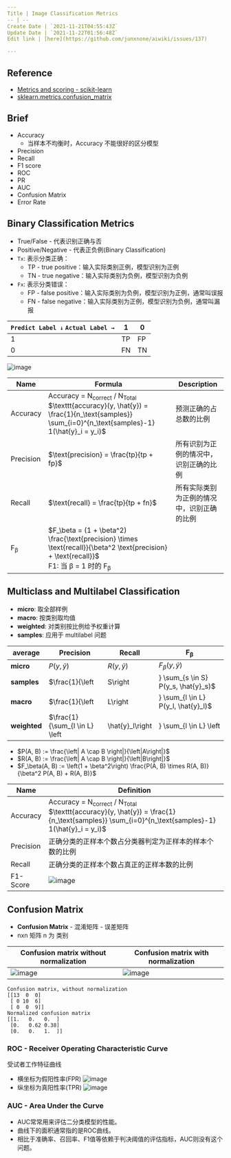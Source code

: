 ```yaml
---
Title | Image Classification Metrics
-- | --
Create Date | `2021-11-21T04:55:43Z`
Update Date | `2021-11-22T01:56:48Z`
Edit link | [here](https://github.com/junxnone/aiwiki/issues/137)

---
```

## Reference
- [Metrics and scoring - scikit-learn](https://scikit-learn.org/stable/modules/model_evaluation.html#metrics-and-scoring-quantifying-the-quality-of-predictions)
- [sklearn.metrics.confusion_matrix](https://scikit-learn.org/stable/modules/generated/sklearn.metrics.confusion_matrix.html)


## Brief
- Accuracy
  - 当样本不均衡时，Accuracy 不能很好的区分模型
- Precision
- Recall
- F1 score
- ROC
- PR
- AUC
- Confusion Matrix
- Error Rate


## Binary Classification Metrics
- True/False - 代表识别正确与否
- Positive/Negative - 代表正负例(Binary Classification)
- `Tx`:  表示分类正确：
  - TP - true positive：输入实际类别正例，模型识别为正例
  - TN - true negative：输入实际类别为负例，模型识别为负例
- `Fx`: 表示分类错误：
  - FP - false positive：输入实际类别为负例，模型识别为正例，通常叫误报
  - FN - false negative：输入实际类别为正例，模型识别为负例，通常叫漏报

`Predict Label ↓` `Actual Label →` | 1 | 0
-- | -- | --
1 | TP | FP
0 | FN | TN


![image](https://user-images.githubusercontent.com/2216970/51228367-3dd88e00-1993-11e9-8d28-7ab43b834354.png)


Name | Formula | Description
-- | -- | --
Accuracy | Accuracy = N<sub>correct</sub> / N<sub>Total</sub> <br>  $\texttt{accuracy}(y, \hat{y}) = \frac{1}{n_\text{samples}} \sum_{i=0}^{n_\text{samples}-1} 1(\hat{y}_i = y_i)$ | 预测正确的占总数的比例
Precision | $\text{precision} = \frac{tp}{tp + fp}$ | 所有识别为正例的情况中，识别正确的比例
Recall | $\text{recall} = \frac{tp}{tp + fn}$ |  所有实际类别为正例的情况中，识别正确的比例
F<sub>β</sub> | $F_\beta = (1 + \beta^2) \frac{\text{precision} \times \text{recall}}{\beta^2 \text{precision} + \text{recall}}$ <br>F1: 当 β = 1 时的 F<sub>β</sub>


## Multiclass and Multilabel Classification
- **micro**: 取全部样例
- **macro**:  按类别取均值
- **weighted**: 对类别按比例给予权重计算
- **samples**: 应用于 multilabel 问题


average | Precision | Recall |F<sub>β</sub>
-- | -- | -- | --
**micro** | $P(y, \hat{y})$ | $R(y, \hat{y})$ | $F_\beta(y, \hat{y})$
**samples** | $\frac{1}{\left|S\right|} \sum_{s \in S} P(y_s, \hat{y}_s)$ | $\frac{1}{\left|S\right|} \sum_{s \in S} R(y_s, \hat{y}_s)$ | $\frac{1}{\left|S\right|} \sum_{s \in S} F_\beta(y_s, \hat{y}_s)$
**macro** | $\frac{1}{\left|L\right|} \sum_{l \in L} P(y_l, \hat{y}_l)$ | $\frac{1}{\left|L\right|} \sum_{l \in L} R(y_l, \hat{y}_l)$ | $\frac{1}{\left|L\right|} \sum_{l \in L} F_\beta(y_l, \hat{y}_l)$
**weighted** | $\frac{1}{\sum_{l \in L} \left|\hat{y}_l\right|} \sum_{l \in L} \left|\hat{y}_l\right| P(y_l, \hat{y}_l)$ | $\frac{1}{\sum_{l \in L} \left|\hat{y}_l\right|} \sum_{l \in L} \left|\hat{y}_l\right| R(y_l, \hat{y}_l)$ | $\frac{1}{\sum_{l \in L} \left|\hat{y}_l\right|} \sum_{l \in L} \left|\hat{y}_l\right| F_\beta(y_l, \hat{y}_l)$

- $P(A, B) := \frac{\left| A \cap B \right|}{\left|A\right|}$
- $R(A, B) := \frac{\left| A \cap B \right|}{\left|B\right|}$
- $F_\beta(A, B) := \left(1 + \beta^2\right) \frac{P(A, B) \times R(A, B)}{\beta^2 P(A, B) + R(A, B)}$

Name | Definition
-- | --
Accuracy | Accuracy = N<sub>correct</sub> / N<sub>Total</sub> <br> $\texttt{accuracy}(y, \hat{y}) = \frac{1}{n_\text{samples}} \sum_{i=0}^{n_\text{samples}-1} 1(\hat{y}_i = y_i)$
Precision | 正确分类的正样本个数占分类器判定为正样本的样本个数的比例
Recall | 正确分类的正样本个数占真正的正样本数的比例
F1-Score | ![image](https://user-images.githubusercontent.com/2216970/60110790-3ff31400-979f-11e9-9349-15c9b84d7099.png)



## Confusion Matrix
- **Confusion Matrix** - 混淆矩阵 - 误差矩阵
- nxn 矩阵 n 为 类别


Confusion matrix without normalization| Confusion matrix with normalization
-- | --
![image](https://user-images.githubusercontent.com/2216970/54807154-49a83f80-4cb7-11e9-9704-696ad5a13047.png) | ![image](https://user-images.githubusercontent.com/2216970/54807161-4f9e2080-4cb7-11e9-9501-7f464858fb79.png)

```
Confusion matrix, without normalization
[[13  0  0]
 [ 0 10  6]
 [ 0  0  9]]
Normalized confusion matrix
[[1.   0.   0.  ]
 [0.   0.62 0.38]
 [0.   0.   1.  ]]
```

### ROC - Receiver Operating Characteristic Curve
受试者工作特征曲线
- 横坐标为假阳性率(FPR)
![image](https://user-images.githubusercontent.com/2216970/60111139-f9ea8000-979f-11e9-9832-ec36e1592a74.png)
- 纵坐标为真阳性率(TPR)
![image](https://user-images.githubusercontent.com/2216970/60111167-07076f00-97a0-11e9-91e2-45a834874a2b.png)

### AUC - Area Under the Curve

- AUC常常用来评估二分类模型的性能。
- 曲线下的面积通常指的是ROC曲线。
- 相比于准确率、召回率、F1值等依赖于判决阈值的评估指标，AUC则没有这个问题。


